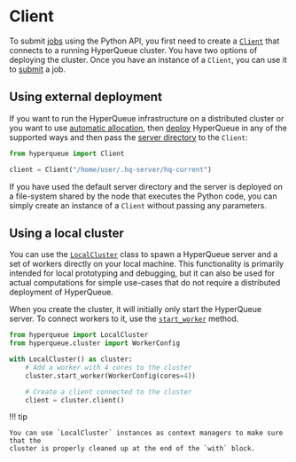 # Client
To submit [jobs](../jobs/jobs.md) using the Python API, you first need to create
a [`Client`](pyapi:hyperqueue.client.Client) that connects to a running HyperQueue cluster. You have two
options of deploying the cluster. Once you have an instance of a `Client`, you can use it to
[submit](submit.md) a job.

## Using external deployment
If you want to run the HyperQueue infrastructure on a distributed cluster or you want to use
[automatic allocation](../deployment/allocation.md), then [deploy](../deployment/index.md)
HyperQueue in any of the supported ways and then pass
the [server directory](../deployment/server.md#server-directory) to the `Client`:

```python
from hyperqueue import Client

client = Client("/home/user/.hq-server/hq-current")
```

If you have used the default server directory and the server is deployed on a file-system shared by
the node that executes the Python code, you can simply create an instance of a `Client` without
passing any parameters.

## Using a local cluster
You can use the [`LocalCluster`](pyapi:hyperqueue.cluster.LocalCluster)
class to spawn a HyperQueue server and a set of workers directly on your local machine.
This functionality is primarily intended for local prototyping and debugging, but it can also be
used for actual computations for simple use-cases that do not require a distributed deployment of
HyperQueue.

When you create the cluster, it will initially only start the HyperQueue server. To connect workers
to it, use the [`start_worker`](pyapi:hyperqueue.cluster.LocalCluster#f_start_worker) method.

```python
from hyperqueue import LocalCluster
from hyperqueue.cluster import WorkerConfig

with LocalCluster() as cluster:
    # Add a worker with 4 cores to the cluster
    cluster.start_worker(WorkerConfig(cores=4))

    # Create a client connected to the cluster
    client = cluster.client()
```

!!! tip

    You can use `LocalCluster` instances as context managers to make sure that the
    cluster is properly cleaned up at the end of the `with` block.
